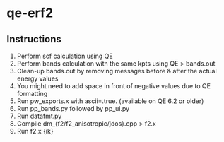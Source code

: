 # qe-erf2

## Instructions
1. Perform scf calculation using QE
2. Perform bands calculation with the same kpts using QE > bands.out
3. Clean-up bands.out by removing messages before & after the actual energy values
4. You might need to add space in front of negative values due to QE formatting
5. Run pw_exports.x with ascii=.true. (available on QE 6.2 or older) 
6. Run pp_bands.py followed by pp_ui.py
7. Run datafmt.py
8. Compile dm_{f2/f2_anisotropic/jdos}.cpp > f2.x 
9. Run f2.x {ik}
